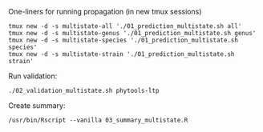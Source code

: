 
One-liners for running propagation (in new tmux sessions)

```
tmux new -d -s multistate-all './01_prediction_multistate.sh all'
tmux new -d -s multistate-genus './01_prediction_multistate.sh genus'
tmux new -d -s multistate-species './01_prediction_multistate.sh species'
tmux new -d -s multistate-strain './01_prediction_multistate.sh strain'
```
Run validation:

```
./02_validation_multistate.sh phytools-ltp
```

Create summary:

```
/usr/bin/Rscript --vanilla 03_summary_multistate.R
```
